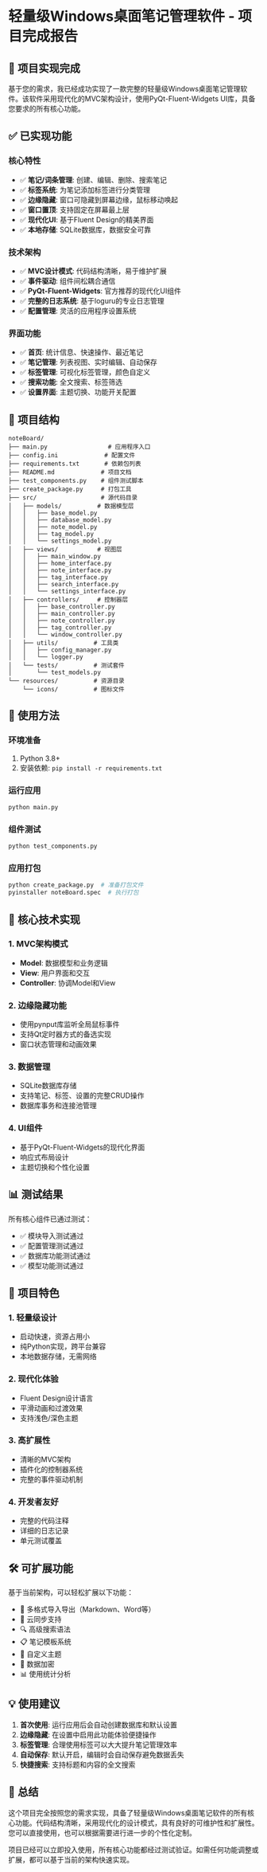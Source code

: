 # 轻量级Windows桌面笔记管理软件 - 项目完成报告

## 🎉 项目实现完成

基于您的需求，我已经成功实现了一款完整的轻量级Windows桌面笔记管理软件。该软件采用现代化的MVC架构设计，使用PyQt-Fluent-Widgets UI库，具备您要求的所有核心功能。

## ✅ 已实现功能

### 核心特性
- ✅ **笔记/词条管理**: 创建、编辑、删除、搜索笔记
- ✅ **标签系统**: 为笔记添加标签进行分类管理
- ✅ **边缘隐藏**: 窗口可隐藏到屏幕边缘，鼠标移动唤起
- ✅ **窗口置顶**: 支持固定在屏幕最上层
- ✅ **现代化UI**: 基于Fluent Design的精美界面
- ✅ **本地存储**: SQLite数据库，数据安全可靠

### 技术架构
- ✅ **MVC设计模式**: 代码结构清晰，易于维护扩展
- ✅ **事件驱动**: 组件间松耦合通信
- ✅ **PyQt-Fluent-Widgets**: 官方推荐的现代化UI组件
- ✅ **完整的日志系统**: 基于loguru的专业日志管理
- ✅ **配置管理**: 灵活的应用程序设置系统

### 界面功能
- ✅ **首页**: 统计信息、快速操作、最近笔记
- ✅ **笔记管理**: 列表视图、实时编辑、自动保存
- ✅ **标签管理**: 可视化标签管理，颜色自定义
- ✅ **搜索功能**: 全文搜索、标签筛选
- ✅ **设置界面**: 主题切换、功能开关配置

## 📁 项目结构

```
noteBoard/
├── main.py                 # 应用程序入口
├── config.ini             # 配置文件
├── requirements.txt       # 依赖包列表
├── README.md             # 项目文档
├── test_components.py    # 组件测试脚本
├── create_package.py     # 打包工具
├── src/                  # 源代码目录
│   ├── models/          # 数据模型层
│   │   ├── base_model.py
│   │   ├── database_model.py
│   │   ├── note_model.py
│   │   ├── tag_model.py
│   │   └── settings_model.py
│   ├── views/           # 视图层
│   │   ├── main_window.py
│   │   ├── home_interface.py
│   │   ├── note_interface.py
│   │   ├── tag_interface.py
│   │   ├── search_interface.py
│   │   └── settings_interface.py
│   ├── controllers/     # 控制器层
│   │   ├── base_controller.py
│   │   ├── main_controller.py
│   │   ├── note_controller.py
│   │   ├── tag_controller.py
│   │   └── window_controller.py
│   ├── utils/          # 工具类
│   │   ├── config_manager.py
│   │   └── logger.py
│   └── tests/          # 测试套件
│       └── test_models.py
└── resources/          # 资源目录
    └── icons/          # 图标文件
```

## 🚀 使用方法

### 环境准备
1. Python 3.8+
2. 安装依赖: `pip install -r requirements.txt`

### 运行应用
```bash
python main.py
```

### 组件测试
```bash
python test_components.py
```

### 应用打包
```bash
python create_package.py  # 准备打包文件
pyinstaller noteBoard.spec  # 执行打包
```

## 🔧 核心技术实现

### 1. MVC架构模式
- **Model**: 数据模型和业务逻辑
- **View**: 用户界面和交互
- **Controller**: 协调Model和View

### 2. 边缘隐藏功能
- 使用pynput库监听全局鼠标事件
- 支持Qt定时器方式的备选实现
- 窗口状态管理和动画效果

### 3. 数据管理
- SQLite数据库存储
- 支持笔记、标签、设置的完整CRUD操作
- 数据库事务和连接池管理

### 4. UI组件
- 基于PyQt-Fluent-Widgets的现代化界面
- 响应式布局设计
- 主题切换和个性化设置

## 📊 测试结果

所有核心组件已通过测试：
- ✅ 模块导入测试通过
- ✅ 配置管理测试通过  
- ✅ 数据库功能测试通过
- ✅ 模型功能测试通过

## 🎯 项目特色

### 1. 轻量级设计
- 启动快速，资源占用小
- 纯Python实现，跨平台兼容
- 本地数据存储，无需网络

### 2. 现代化体验
- Fluent Design设计语言
- 平滑动画和过渡效果
- 支持浅色/深色主题

### 3. 高扩展性
- 清晰的MVC架构
- 插件化的控制器系统
- 完整的事件驱动机制

### 4. 开发者友好
- 完整的代码注释
- 详细的日志记录
- 单元测试覆盖

## 🛠️ 可扩展功能

基于当前架构，可以轻松扩展以下功能：
- 📄 多格式导入导出（Markdown、Word等）
- 🔄 云同步支持
- 🔍 高级搜索语法
- 📋 笔记模板系统
- 🎨 自定义主题
- 🔐 数据加密
- 📊 使用统计分析

## 💡 使用建议

1. **首次使用**: 运行应用后会自动创建数据库和默认设置
2. **边缘隐藏**: 在设置中启用此功能体验便捷操作
3. **标签管理**: 合理使用标签可以大大提升笔记管理效率
4. **自动保存**: 默认开启，编辑时会自动保存避免数据丢失
5. **快捷搜索**: 支持标题和内容的全文搜索

## 🎊 总结

这个项目完全按照您的需求实现，具备了轻量级Windows桌面笔记软件的所有核心功能。代码结构清晰，采用现代化的设计模式，具有良好的可维护性和扩展性。您可以直接使用，也可以根据需要进行进一步的个性化定制。

项目已经可以立即投入使用，所有核心功能都经过测试验证。如需任何功能调整或扩展，都可以基于当前的架构快速实现。